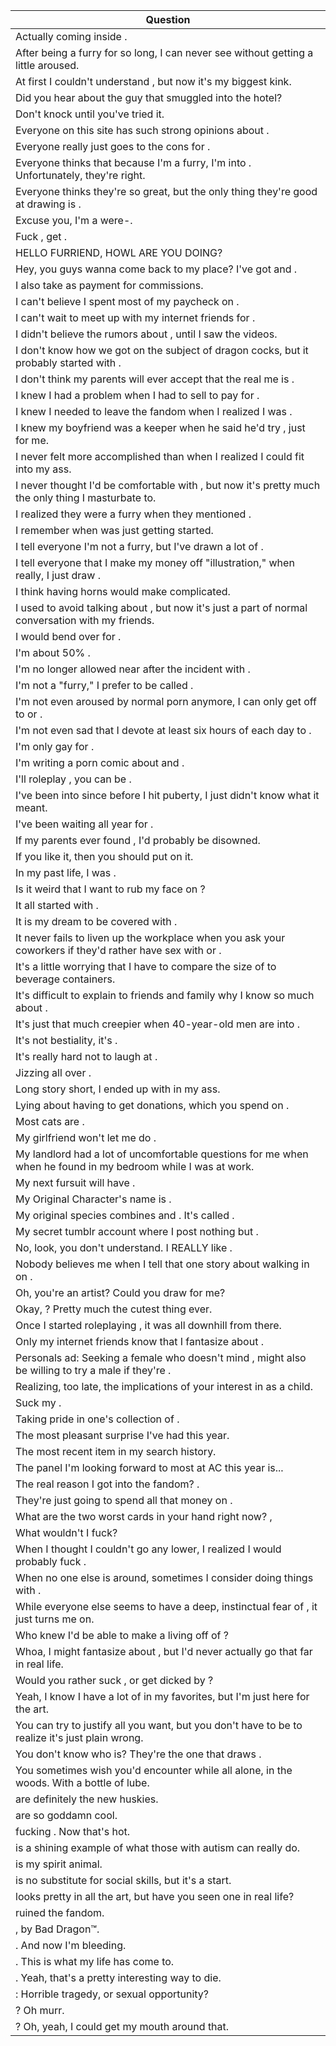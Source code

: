 Question |
--- |
Actually coming inside <BLANK>. |
After being a furry for so long, I can never see <BLANK> without getting a little aroused. |
At first I couldn't understand <BLANK>, but now it's my biggest kink. |
Did you hear about the guy that smuggled <BLANK> into the hotel? |
Don't knock <BLANK> until you've tried it. |
Everyone on this site has such strong opinions about <BLANK>. |
Everyone really just goes to the cons for <BLANK>. |
Everyone thinks that because I'm a furry, I'm into <BLANK>. Unfortunately, they're right. |
Everyone thinks they're so great, but the only thing they're good at drawing is <BLANK>. |
Excuse you, I'm a were-<BLANK>. |
Fuck <BLANK>, get <BLANK>. |
HELLO FURRIEND, HOWL ARE YOU DOING? <BLANK> |
Hey, you guys wanna come back to my place? I've got <BLANK> and <BLANK>. |
I also take <BLANK> as payment for commissions. |
I can't believe I spent most of my paycheck on <BLANK>. |
I can't wait to meet up with my internet friends for <BLANK>. |
I didn't believe the rumors about <BLANK>, until I saw the videos. |
I don't know how we got on the subject of dragon cocks, but it probably started with <BLANK>. |
I don't think my parents will ever accept that the real me is <BLANK>. |
I knew I had a problem when I had to sell <BLANK> to pay for <BLANK>. |
I knew I needed to leave the fandom when I realized I was <BLANK>. |
I knew my boyfriend was a keeper when he said he'd try <BLANK>, just for me. |
I never felt more accomplished than when I realized I could fit <BLANK> into my ass. |
I never thought I'd be comfortable with <BLANK>, but now it's pretty much the only thing I masturbate to. |
I realized they were a furry when they mentioned <BLANK>. |
I remember when <BLANK> was just getting started. |
I tell everyone I'm not a furry, but I've drawn a lot of <BLANK>. |
I tell everyone that I make my money off "illustration," when really, I just draw <BLANK>. |
I think having horns would make <BLANK> complicated. |
I used to avoid talking about <BLANK>, but now it's just a part of normal conversation with my friends. |
I would bend over for <BLANK>. |
I'm about 50% <BLANK>. |
I'm no longer allowed near <BLANK> after the incident with <BLANK>. |
I'm not a "furry," I prefer to be called <BLANK>. |
I'm not even aroused by normal porn anymore, I can only get off to <BLANK> or <BLANK>. |
I'm not even sad that I devote at least six hours of each day to <BLANK>. |
I'm only gay for <BLANK>. |
I'm writing a porn comic about <BLANK> and <BLANK>. |
I'll roleplay <BLANK>, you can be <BLANK>. |
I've been into <BLANK> since before I hit puberty, I just didn't know what it meant. |
I've been waiting all year for <BLANK>. |
If my parents ever found <BLANK>, I'd probably be disowned. |
If you like it, then you should put <BLANK> on it. |
In my past life, I was <BLANK>. |
Is it weird that I want to rub my face on <BLANK>? |
It all started with <BLANK>. |
It is my dream to be covered with <BLANK>. |
It never fails to liven up the workplace when you ask your coworkers if they'd rather have sex with <BLANK> or <BLANK>. |
It's a little worrying that I have to compare the size of <BLANK> to beverage containers. |
It's difficult to explain to friends and family why I know so much about <BLANK>. |
It's just that much creepier when 40-year-old men are into <BLANK>. |
It's not bestiality, it's <BLANK>. |
It's really hard not to laugh at <BLANK>. |
Jizzing all over <BLANK>. |
Long story short, I ended up with <BLANK> in my ass. |
Lying about having <BLANK> to get donations, which you spend on <BLANK>. |
Most cats are <BLANK>. |
My girlfriend won't let me do <BLANK>. |
My landlord had a lot of uncomfortable questions for me when when he found <BLANK> in my bedroom while I was at work. |
My next fursuit will have <BLANK>. |
My Original Character's name is <BLANK>. |
My original species combines <BLANK> and <BLANK>. It's called <BLANK>. |
My secret tumblr account where I post nothing but <BLANK>. |
No, look, you don't understand. I REALLY like <BLANK>. |
Nobody believes me when I tell that one story about walking in on <BLANK>. |
Oh, you're an artist? Could you draw <BLANK> for me? |
Okay, <BLANK>? Pretty much the cutest thing ever. |
Once I started roleplaying <BLANK>, it was all downhill from there. |
Only my internet friends know that I fantasize about <BLANK>. |
Personals ad: Seeking a female who doesn't mind <BLANK>, might also be willing to try a male if they're <BLANK>. |
Realizing, too late, the implications of your interest in <BLANK> as a child. |
Suck my <BLANK>. |
Taking pride in one's collection of <BLANK>. |
The most pleasant surprise I've had this year. <BLANK> |
The most recent item in my search history. <BLANK> |
The panel I'm looking forward to most at AC this year is... <BLANK> |
The real reason I got into the fandom? <BLANK>. |
They're just going to spend all that money on <BLANK>. |
What are the two worst cards in your hand right now? <BLANK>, <BLANK> |
What wouldn't I fuck? <BLANK> |
When I thought I couldn't go any lower, I realized I would probably fuck <BLANK>. |
When no one else is around, sometimes I consider doing things with <BLANK>. |
While everyone else seems to have a deep, instinctual fear of <BLANK>, it just turns me on. |
Who knew I'd be able to make a living off of <BLANK>? |
Whoa, I might fantasize about <BLANK>, but I'd never actually go that far in real life. |
Would you rather suck <BLANK>, or get dicked by <BLANK>? |
Yeah, I know I have a lot of <BLANK> in my favorites, but I'm just here for the art. |
You can try to justify <BLANK> all you want, but you don't have to be <BLANK> to realize it's just plain wrong. |
You don't know who <BLANK> is? They're the one that draws <BLANK>. |
You sometimes wish you'd encounter <BLANK> while all alone, in the woods. With a bottle of lube. |
<BLANK> are definitely the new huskies. |
<BLANK> are so goddamn cool. |
<BLANK> fucking <BLANK>. Now that's hot. |
<BLANK> is a shining example of what those with autism can really do. |
<BLANK> is my spirit animal. |
<BLANK> is no substitute for social skills, but it's a start. |
<BLANK> looks pretty in all the art, but have you seen one in real life? |
<BLANK> ruined the fandom. |
<BLANK>, by Bad Dragon&trade;. |
<BLANK>. And now I'm bleeding. |
<BLANK>. This is what my life has come to. |
<BLANK>. Yeah, that's a pretty interesting way to die. |
<BLANK>: Horrible tragedy, or sexual opportunity? |
<BLANK>? Oh murr. |
<BLANK>? Oh, yeah, I could get my mouth around that. |
